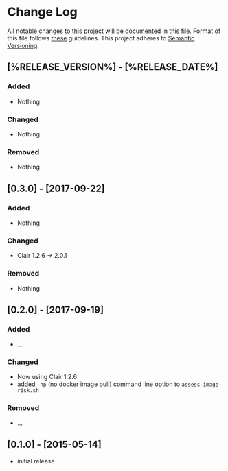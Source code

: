 # Change Log

All notable changes to this project will be documented in this file.
Format of this file follows [these](http://keepachangelog.com/) guidelines.
This project adheres to [Semantic Versioning](http://semver.org/).

## [%RELEASE_VERSION%] - [%RELEASE_DATE%]

### Added

- Nothing

### Changed

- Nothing

### Removed

- Nothing

## [0.3.0] - [2017-09-22]

### Added

- Nothing

### Changed

- Clair 1.2.6 -> 2.0.1

### Removed

- Nothing

## [0.2.0] - [2017-09-19]

### Added

- ...

### Changed

- Now using Clair 1.2.6
- added ```-np``` (no docker image pull) command line option to ```assess-image-risk.sh```

### Removed

- ...

## [0.1.0] - [2015-05-14]

- initial release

